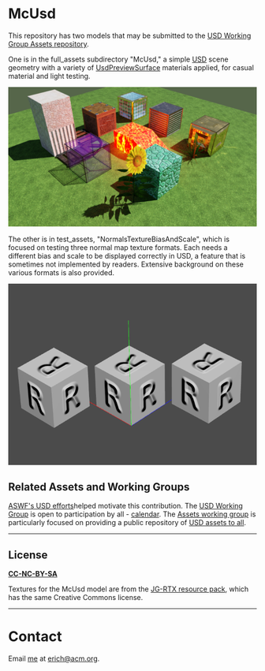# McUsd

This repository has two models that may be submitted to the [USD Working Group Assets repository](https://github.com/usd-wg/assets).

One is in the full_assets subdirectory "McUsd," a simple [USD](https://graphics.pixar.com/usd/release/index.html) scene geometry with a variety of [UsdPreviewSurface](https://graphics.pixar.com/usd/release/spec_usdpreviewsurface.html) materials applied, for casual material and light testing.

![McUsd: JG-RTX textures, rendered in Omniverse](/full_assets/McUsd/screenshots/ov_accurate.png "McUsd: JG-RTX textures, rendered with Omniverse's Accurate (Iray) renderer")

The other is in test_assets, "NormalsTextureBiasAndScale", which is focused on testing three normal map texture formats. Each needs a different bias and scale to be displayed correctly in USD, a feature that is sometimes not implemented by readers. Extensive background on these various formats is also provided.

![UsdView 0.22.8](/test_assets/NormalsTextureBiasAndScale/screenshots/crn_usdview.png "UsdView 0.22.8")

## Related Assets and Working Groups

[ASWF's USD efforts](https://www.aswf.io/news/academy-software-foundation-launches-digital-production-example-library-as-newest-project-to-house-production-grade-content/)helped motivate this contribution. The [USD Working Group](https://github.com/AcademySoftwareFoundation/wg-usd) is open to participation by all - [calendar](https://lists.aswf.io/g/wg-usd/calendar). The [Assets working group](https://wiki.aswf.io/display/WGUSD/USD+Assets) is particularly focused on providing a public repository of [USD assets to all](https://github.com/usd-wg/assets).

---
## License

**[CC-NC-BY-SA](LICENSE)**

Textures for the McUsd model are from the [JG-RTX resource pack](https://github.com/jasonjgardner/jg-rtx), which has the same Creative Commons license.

---
# Contact
Email [me](http://erichaines.com) at [erich@acm.org](mailto:erich@acm.org).